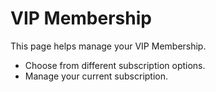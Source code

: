 # VIP Membership
This page helps manage your VIP Membership.
* Choose from different subscription options.
* Manage your current subscription.

